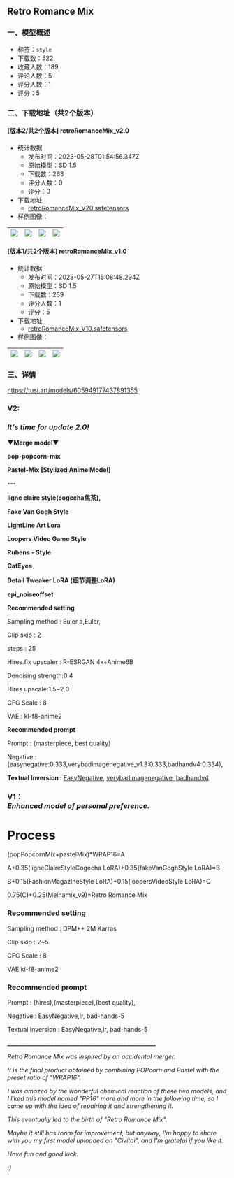 ## Retro Romance Mix
### 一、模型概述

- 标签：`style`
- 下载数：522
- 收藏人数：189
- 评论人数：5
- 评分人数：1
- 评分：5

### 二、下载地址（共2个版本）

#### [版本2/共2个版本] retroRomanceMix_v2.0

- 统计数据
  - 发布时间：2023-05-28T01:54:56.347Z
  - 原始模型：SD 1.5
  - 下载数：263
  - 评分人数：0
  - 评分：0
- 下载地址
  - [retroRomanceMix_V20.safetensors](https://civitai.com/api/download/models/82830)
- 样例图像：

| <img src="https://image.civitai.com/xG1nkqKTMzGDvpLrqFT7WA/638eb8ee-ba7a-49b6-80de-e584662dd11d/width=450/938481.jpeg" /> | <img src="https://image.civitai.com/xG1nkqKTMzGDvpLrqFT7WA/65b5458e-1595-4239-96eb-41a122372551/width=450/934172.jpeg" /> | <img src="https://image.civitai.com/xG1nkqKTMzGDvpLrqFT7WA/b9dd96cc-452c-4c1d-96ad-8677915306b2/width=450/933307.jpeg" /> | <img src="https://image.civitai.com/xG1nkqKTMzGDvpLrqFT7WA/33d41f61-977b-4987-9d92-ffd564d43d93/width=450/933947.jpeg" /> |
| ---- | ---- | ---- | ---- |

#### [版本1/共2个版本] retroRomanceMix_v1.0

- 统计数据
  - 发布时间：2023-05-27T15:08:48.294Z
  - 原始模型：SD 1.5
  - 下载数：259
  - 评分人数：1
  - 评分：5
- 下载地址
  - [retroRomanceMix_V10.safetensors](https://civitai.com/api/download/models/53419)
- 样例图像：

| <img src="https://image.civitai.com/xG1nkqKTMzGDvpLrqFT7WA/9f128f58-2dcf-4294-d9ee-ae0819d51b00/width=450/577514.jpeg" /> | <img src="https://image.civitai.com/xG1nkqKTMzGDvpLrqFT7WA/8f344001-7d71-48f7-53ae-66d1305d1e00/width=450/577513.jpeg" /> | <img src="https://image.civitai.com/xG1nkqKTMzGDvpLrqFT7WA/abe7a145-597b-4d14-fc44-36ad43809600/width=450/577517.jpeg" /> | <img src="https://image.civitai.com/xG1nkqKTMzGDvpLrqFT7WA/07ff12ae-98df-42de-309b-8c1f0e2cb700/width=450/577516.jpeg" /> |
| ---- | ---- | ---- | ---- |


### 三、详情
<p><a target="_blank" rel="ugc" href="https://tusi.art/models/605949177437891355">https://tusi.art/models/605949177437891355</a></p><p></p><h3 id="v2"><strong>V2:</strong></h3><h3 id="its-time-for-update-20"><strong><em>It's time for update 2.0!</em></strong></h3><p></p><p>▼<strong>Merge model</strong>▼</p><p></p><p><strong>pop-popcorn-mix</strong></p><p><strong>Pastel-Mix [Stylized Anime Model]</strong></p><p><strong>---</strong></p><p><strong>ligne claire style(cogecha焦茶),</strong></p><p><strong>Fake Van Gogh Style</strong></p><p><strong>LightLine Art Lora</strong></p><p><strong>Loopers Video Game Style</strong></p><p><strong>Rubens - Style</strong></p><p><strong>CatEyes</strong></p><p><strong>Detail Tweaker LoRA (细节调整LoRA)</strong></p><p><strong>epi_noiseoffset</strong></p><p></p><p><strong>Recommended setting</strong></p><p></p><p>Sampling method : Euler a,Euler,</p><p>Clip skip : 2 </p><p>steps : 25</p><p>Hires.fix upscaler : R-ESRGAN 4x+Anime6B</p><p>Denoising strength:0.4</p><p>Hires upscale:1.5~2.0</p><p>CFG Scale : 8</p><p>VAE : kl-f8-anime2</p><p></p><p><strong>Recommended prompt</strong></p><p></p><p>Prompt : (masterpiece, best quality)</p><p>Negative :(easynegative:0.333,verybadimagenegative_v1.3:0.333,badhandv4:0.334),</p><p><strong>Textual Inversion : </strong><a target="_blank" rel="ugc" href="https://huggingface.co/datasets/gsdf/EasyNegative">EasyNegative</a>, <a target="_blank" rel="ugc" href="https://civitai.com/models/11772?modelVersionId=25820">verybadimagenegative </a>,<a target="_blank" rel="ugc" href="http://badv3.pt/">badhandv4</a></p><h3 id="v1enhanced-model-of-personal-preference">V1：<br /><em>Enhanced model of personal preference.</em></h3><p></p><h1 id="process">Process</h1><p>(popPopcornMix+pastelMix)*WRAP16=A</p><p></p><p>A+0.35(ligneClaireStyleCogecha LoRA)+0.35(fakeVanGoghStyle LoRA)=B</p><p></p><p>B+0.15(FashionMagazineStyle LoRA)+0.15(loopersVideoStyle LoRA)=C</p><p></p><p>0.75(C)+0.25(Meinamix_v9)=Retro Romance Mix</p><p></p><h3 id="recommended-setting"><strong>Recommended setting</strong></h3><p>Sampling method : DPM++ 2M Karras</p><p>Clip skip : 2~5</p><p>CFG Scale : 8</p><p>VAE:kl-f8-anime2</p><p></p><h3 id="recommended-prompt"><strong>Recommended prompt</strong></h3><p>Prompt : (hires),(masterpiece),(best quality),</p><p>Negative : EasyNegative,Ir, bad-hands-5</p><p>Textual Inversion : EasyNegative,Ir, bad-hands-5</p><p></p><p><strong>___________________________________________________</strong></p><p></p><p><em>Retro Romance Mix was inspired by an accidental merger.</em></p><p><em>It is the final product obtained by combining POPcorn and Pastel with the preset ratio of "WRAP16".</em></p><p><em>I was amazed by the wonderful chemical reaction of these two models, and I liked this model named "PP16" more and more in the following time, so I came up with the idea of ​​repairing it and strengthening it.</em></p><p><em>This eventually led to the birth of "Retro Romance Mix".</em></p><p><em>Maybe it still has room for improvement, but anyway, I'm happy to share with you my first model uploaded on "Civitai", and I'm grateful if you like it.</em></p><p><em>Have fun and good luck.</em></p><p><em>:)</em></p>
